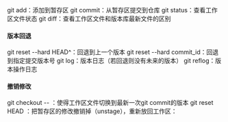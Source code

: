 git add：添加到暂存区
git commit：从暂存区提交到仓库
git status：查看工作区文件状态
git diff：查看工作区文件和版本库最新文件的区别

#### 版本回退
git reset --hard HEAD^：回退到上一个版本
git reset --hard commit_id：回退到指定提交版本号
git log：版本日志（若回退则没有未来的版本）
git reflog：版本操作日志

#### 撤销修改
git checkout -- <filename>：使得工作区文件切换到最新一次git commit的版本
git reset HEAD <file>：把暂存区的修改撤销掉（unstage），重新放回工作区：
